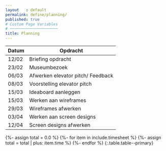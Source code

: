 ```yaml
---
layout   : default
permalink: define/planning/
published: true
# Custom Page Variables
# ─────────────────────
title: Planning
---
```


|Datum|Opdracht|       
|-----|--------|
|   12/02  |   Briefing opdracht  |
|   23/02   |   Museumbezoek
|   06/03  |   Afwerken elevator pitch/ Feedback
|   08/03   |   Voorstelling elevator pitch 
|   15/03   |   Ideaboard aanleggen
|   15/03  |   Werken aan wireframes
|   29/03   |   Wireframes afwerken 
|   03/04   |   Werken aan screen designs
|   12/04   |   Screen designs afwerken   

{%- assign total = 0.0 %}
{%- for item in include.timesheet %}
{%- assign total = total | plus: item.time %}
{%- endfor %}
{:.table.table--primary}